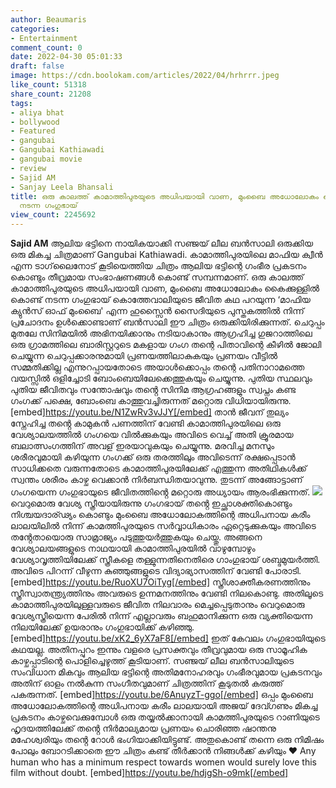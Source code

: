 ```yaml
---
author: Beaumaris
categories:
- Entertainment
comment_count: 0
date: 2022-04-30 05:01:33
draft: false
image: https://cdn.boolokam.com/articles/2022/04/hrhrrr.jpeg
like_count: 51318
share_count: 21208
tags:
- aliya bhat
- bollywood
- Featured
- gangubai
- Gangubai Kathiawadi
- gangubai movie
- review
- Sajid AM
- Sanjay Leela Bhansali
title: ഒരു കാലത്ത് കാമാത്തിപുരയുടെ അധിപയായി വാണ, മുംബൈ അധോലോകം കൈക്കുള്ളിൽ കൊണ്ട്
  നടന്ന ഗംഗുഭായ്
view_count: 2245692
---
```


**Sajid AM** ആലിയ ഭട്ടിനെ നായികയാക്കി സഞ്ജയ് ലീല ബൻസാലി ഒരുക്കിയ ഒരു മികച്ച ചിത്രമാണ് Gangubai Kathiawadi. കാമാത്തിപുരയിലെ മാഫിയ ക്വീൻ എന്ന ടാഗ്‌ലൈനോട് കൂടിയെത്തിയ ചിത്രം ആലിയ ഭട്ടിന്റെ ഗംഭീര പ്രകടനം കൊണ്ടും തീവ്രമായ സംഭാഷണങ്ങൾ കൊണ്ട് സമ്പന്നമാണ്. ഒരു കാലത്ത് കാമാത്തിപുരയുടെ അധിപയായി വാണ, മുംബൈ അധോലോകം കൈക്കുള്ളിൽ കൊണ്ട് നടന്ന ഗംഗുഭായ് കൊത്തേവാലിയുടെ ജീവിത കഥ പറയുന്ന ‘മാഫിയ ക്യുൻസ് ഓഫ് മുംബൈ' എന്ന ഹുസ്സൈൻ സൈദിയുടെ പുസ്തകത്തിൽ നിന്ന് പ്രചോദനം ഉൾക്കൊണ്ടാണ് ബൻസാലി ഈ ചിത്രം ഒരുക്കിയിരിക്കുന്നത്. ചെറുപ്പം മുതലേ സിനിമയിൽ അഭിനയിക്കാനും നടിയാകാനും ആഗ്രഹിച്ച ഗുജറാത്തിലെ ഒരു ഗ്രാമത്തിലെ ബാരിസ്റ്ററുടെ മകളായ ഗംഗ തന്റെ പിതാവിന്റെ കീഴിൽ ജോലി ചെയ്യുന്ന ചെറുപ്പക്കാരനുമായി പ്രണയത്തിലാകുകയും പ്രണയം വീട്ടിൽ സമ്മതിക്കില്ല എന്നുറപ്പായതോടെ അയാൾക്കൊപ്പം തന്റെ പതിനാറാമത്തെ വയസ്സിൽ ഒളിച്ചോടി ബോംബെയിലേക്കെത്തുകയും ചെയ്യുന്നു. പുതിയ സ്ഥലവും പുതിയ ജീവിതവും സന്തോഷവും തൻ്റെ സിനിമ ആഗ്രഹങ്ങളും സ്വപ്നം കണ്ട ഗംഗക്ക് പക്ഷെ, ബോംബെ കാത്തുവച്ചിരുന്നത് മറ്റൊരു വിധിയായിരുന്നു. [embed]https://youtu.be/N1ZwRv3vJJY[/embed] താൻ ജീവന് തുല്യം സ്നേഹിച്ച തൻ്റെ കാമുകൻ പണത്തിന് വേണ്ടി കാമാത്തിപുരയിലെ ഒരു വേശ്യാലയത്തിൽ ഗംഗയെ വിൽക്കുകയും അവിടെ വെച്ച് അതി ക്രൂരമായ ബലാത്സംഗത്തിന് അവള് ഇരയാവുകയും ചെയ്യുന്നു. മരവിച്ച മനസും ശരീരവുമായി കഴിയുന്ന ഗംഗക്ക് ഒരു തരത്തിലും അവിടെന്ന് രക്ഷപ്പെടാൻ സാധിക്കതെ വരുന്നതോടെ കാമാത്തിപുരയിലേക്ക് എത്തുന്ന അതിഥികൾക്ക് സ്വന്തം ശരീരം കാഴ്ച വെക്കാൻ നിർബന്ധിതയാവുന്നു. തുടന്ന് അങ്ങോട്ടാണ് ഗംഗയെന്ന ഗംഗുഭായുടെ ജീവിതത്തിൻ്റെ മറ്റൊരു അധ്യായം ആരംഭിക്കുന്നത്. ![](https://cdn.boolokam.com/articles/2022/04/hrhrrr.jpeg)വെറുമൊരു വേശ്യ സ്ത്രീയായിരുന്നു ഗംഗഭായ് തൻ്റെ ഇച്ഛാശക്തികൊണ്ടും നിശ്ചയദാര്ഢ്യം കൊണ്ടും മുംബൈ അധോലോകത്തിന്റെ അധിപനായ കരീം ലാലയിലിൽ നിന്ന് കാമത്തിപുരയുടെ സർവ്വാധികാരം ഏറ്റെടുക്കുകയും അവിടെ തൻ്റേതായൊരു സാമ്രാജ്യം പടുത്തുയർത്തുകയും ചെയ്തു. അങ്ങനെ വേശ്യാലയങ്ങളുടെ നാഥയായി കാമാത്തിപുരയിൽ വാഴുമ്പോഴും വേശ്യാവൃത്തിയിലേക്ക് സ്ത്രീകളെ തള്ളുന്നതിനെതിരെ ഗാംഗുഭായ് ശബ്ദമുയർത്തി. അവിടെ പിറന്ന് വീഴുന്ന കുഞ്ഞുങ്ങളുടെ വിദ്യാഭ്യാസത്തിന് വേണ്ടി പോരാടി. [embed]https://youtu.be/RuoXU7OiTyg[/embed] സ്ത്രീശാക്തീകരണത്തിനും സ്ത്രീസ്വാതന്ത്ര്യത്തിനും അവരുടെ ഉന്നമനത്തിനും വേണ്ടി നിലകൊണ്ടു. അതിലൂടെ കാമാത്തിപുരയിലുള്ളവരുടെ ജീവിത നിലവാരം മെച്ചപ്പെടുതാനും വെറുമൊരു വേശ്യസ്ത്രീയെന്ന പേരിൽ നിന്ന് എല്ലാവരും ബഹുമാനിക്കുന്ന ഒരു വ്യക്തിയെന്ന നിലയിലേക്ക് ഉയരാനും ഗംഗുഭായിക്ക് കഴിഞ്ഞു. [embed]https://youtu.be/xK2_6yX7aF8[/embed] ഇത് കേവലം ഗംഗുഭായിയുടെ കഥയല്ല. അതിനപ്പുറം ഇന്നും വളരെ പ്രസക്തവും തീവ്രവുമായ ഒരു സാമൂഹിക കാഴ്ചപ്പാടിന്റെ പൊളിച്ചെഴുത്ത് കൂടിയാണ്. സഞ്ജയ് ലീല ബൻസാലിയുടെ സംവിധാന മികവും ആലിയ ഭട്ടിന്റെ അതിമനോഹരവും ഗംഭീരവുമായ പ്രകടനവും അതിന് ഓളം നൽകുന്ന സംഗീതവുമാണ് ചിത്രത്തിന് കൂടുതൽ കരുത്ത് പകരുന്നത്. [embed]https://youtu.be/6AnuyzT-ggo[/embed] ഒപ്പം മുംബൈ അധോലോകത്തിന്റെ അധിപനായ കരീം ലാലയായി അജയ് ദേവ്ഗണും മികച്ച പ്രകടനം കാഴ്ചവെക്കുമ്പോൾ ഒരു തയ്യൽക്കാനായി കാമത്തിപുരയുടെ റാണിയുടെ ഹൃദയത്തിലേക്ക് തൻ്റെ നിർമാല്യമായ പ്രണയം ചൊരിഞ്ഞ ഷാന്തനു മഹേശ്വരിയും തൻ്റെ റോൾ ഭംഗിയാക്കിയിട്ടുണ്ട്. അതുകൊണ്ട് തന്നെ ഒരു നിമിഷം പോലും ബോറടിക്കാതെ ഈ ചിത്രം കണ്ട് തീർക്കാൻ നിങ്ങൾക്ക് കഴിയും ❤️ Any human who has a minimum respect towards women would surely love this film without doubt. [embed]https://youtu.be/hdjgSh-o9mk[/embed]